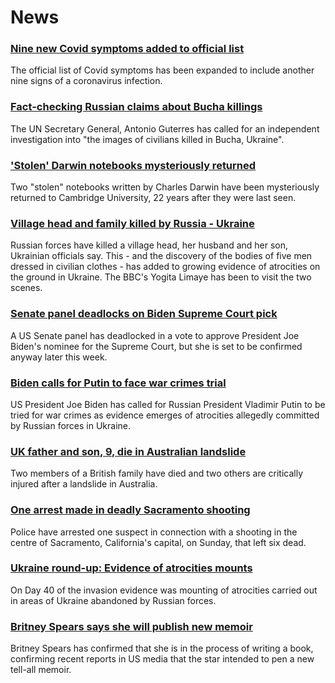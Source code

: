 # News
### [Nine new Covid symptoms added to official list](https://www.bbc.com/news/health-60982070)
The official list of Covid symptoms has been expanded to include another nine signs of a coronavirus infection.
### [Fact-checking Russian claims about Bucha killings](https://www.bbc.com/news/60981238)
The UN Secretary General, Antonio Guterres has called for an independent investigation into "the images of civilians killed in Bucha, Ukraine".
### ['Stolen' Darwin notebooks mysteriously returned](https://www.bbc.com/news/entertainment-arts-60980288)
Two "stolen" notebooks written by Charles Darwin have been mysteriously returned to Cambridge University, 22 years after they were last seen.
### [Village head and family killed by Russia - Ukraine](https://www.bbc.com/news/world-europe-60989632)
Russian forces have killed a village head, her husband and her son, Ukrainian officials say. This - and the discovery of the bodies of five men dressed in civilian clothes - has added to growing evidence of atrocities on the ground in Ukraine. The BBC's Yogita Limaye has been to visit the two scenes. 
### [Senate panel deadlocks on Biden Supreme Court pick](https://www.bbc.com/news/world-us-canada-60986427)
A US Senate panel has deadlocked in a vote to approve President Joe Biden's nominee for the Supreme Court, but she is set to be confirmed anyway later this week.
### [Biden calls for Putin to face war crimes trial](https://www.bbc.com/news/world-europe-60990934)
US President Joe Biden has called for Russian President Vladimir Putin to be tried for war crimes as evidence emerges of atrocities allegedly committed by Russian forces in Ukraine.
### [UK father and son, 9, die in Australian landslide](https://www.bbc.com/news/world-australia-60991775)
Two members of a British family have died and two others are critically injured after a landslide in Australia.
### [One arrest made in deadly Sacramento shooting](https://www.bbc.com/news/world-us-canada-60990658)
Police have arrested one suspect in connection with a shooting in the centre of Sacramento, California's capital, on Sunday, that left six dead.
### [Ukraine round-up: Evidence of atrocities mounts](https://www.bbc.com/news/world-europe-60987358)
On Day 40 of the invasion evidence was mounting of atrocities carried out in areas of Ukraine abandoned by Russian forces.
### [Britney Spears says she will publish new memoir](https://www.bbc.com/news/entertainment-arts-60991853)
Britney Spears has confirmed that she is in the process of writing a book, confirming recent reports in US media that the star intended to pen a new tell-all memoir. 
